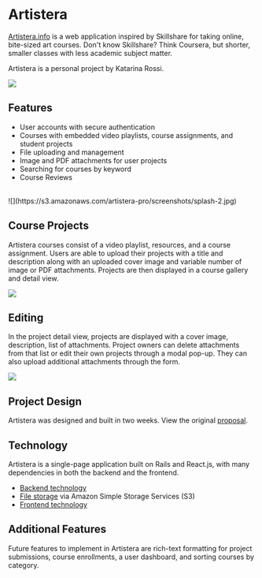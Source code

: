 # Artistera

[Artistera.info][artistera] is a web application inspired by Skillshare for taking online, bite-sized art courses. Don't know Skillshare? Think Coursera, but shorter, smaller classes with less academic subject matter.

 Artistera  is a personal project by Katarina Rossi.

![](https://s3.amazonaws.com/artistera-pro/screenshots/splash-1.jpg)

## Features
- User accounts with secure authentication
- Courses with embedded video playlists, course assignments, and student projects
- File uploading and management
- Image and PDF attachments for user projects
- Searching for courses by keyword
- Course Reviews

<br>
![](https://s3.amazonaws.com/artistera-pro/screenshots/splash-2.jpg)

## Course Projects
Artistera courses consist of a video playlist, resources, and a course assignment. Users are able to upload their projects with a title and description along with an uploaded cover image and variable number of image or PDF attachments. Projects are then displayed in a course gallery and detail view.


![](https://s3.amazonaws.com/artistera-pro/screenshots/project-detail.jpg)



## Editing
In the project detail view, projects are displayed with a cover image,  description, list of attachments. Project owners can delete attachments from that list or edit their own projects through a modal pop-up. They can also upload additional attachments through the form.


![](https://s3.amazonaws.com/artistera-pro/screenshots/editing-modal.jpg)



## Project Design

Artistera was designed and built in two weeks. View the original [proposal][proposal].

## Technology

Artistera is a single-page application built on Rails and React.js, with many dependencies in both the backend and the frontend.

- [Backend technology][backend]
- [File storage][backend] via Amazon Simple Storage Services (S3)
- [Frontend technology][frontend]

## Additional Features
Future features to implement in Artistera are rich-text formatting for project submissions, course enrollments, a user dashboard, and sorting courses by category.

[artistera]: https://www.artistera.info
[proposal]: ./docs/README.md
[backend]: ./docs/backend.md
[frontend]: ./docs/frontend.md
